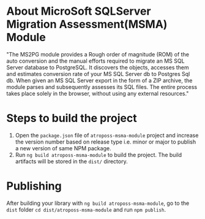 # About MicroSoft SQLServer Migration Assessment(MSMA) Module
"The MS2PG module provides a Rough order of magnitude (ROM) of the auto conversion and the manual efforts required to migrate an MS SQL Server database to PostgreSQL. It discovers the objects, accesses them and estimates conversion rate of your MS SQL Server db to Postgres Sql db.
When given an MS SQL Server export in the form of a ZIP archive, the module parses and subsequently assesses its SQL files. The entire process takes place solely in the browser, without using any external resources."
# Steps to build the project
1. Open the `package.json` file of `atroposs-msma-module` project and increase the version number based on release type i.e. minor or major to publish a new version of same NPM package.
2. Run `ng build atroposs-msma-module` to build the project. The build artifacts will be stored in the `dist/` directory.
# Publishing
After building your library with `ng build atroposs-msma-module`, go to the `dist` folder `cd dist/atroposs-msma-module` and run `npm publish`.
